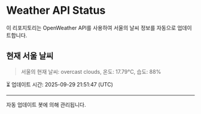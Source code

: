 
# Weather API Status

이 리포지토리는 OpenWeather API를 사용하여 서울의 날씨 정보를 자동으로 업데이트합니다.

## 현재 서울 날씨
> 서울의 현재 날씨: overcast clouds, 온도: 17.79°C, 습도: 88%

⏳ 업데이트 시간: 2025-09-29 21:51:47 (UTC)

---
자동 업데이트 봇에 의해 관리됩니다.
